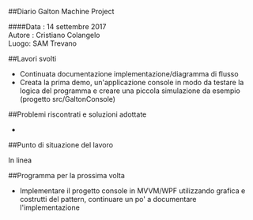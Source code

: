 ##Diario Galton Machine Project

####Data : 14 settembre 2017 <br> Autore : Cristiano Colangelo <br> Luogo: SAM Trevano

##Lavori svolti

- Continuata documentazione implementazione/diagramma di flusso
- Creata la prima demo, un'applicazione console in modo da testare la logica del programma e creare una piccola simulazione da esempio (progetto src/GaltonConsole)

##Problemi riscontrati e soluzioni adottate

-

##Punto di situazione del lavoro

In linea

##Programma per la prossima volta

- Implementare il progetto console in MVVM/WPF utilizzando grafica e costrutti del pattern, continuare un po' a documentare l'implementazione